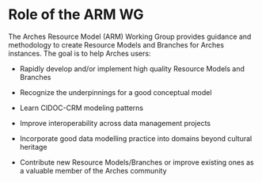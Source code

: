 
# Role of the ARM WG

The Arches Resource Model (ARM) Working Group provides guidance and methodology to create Resource Models and Branches for Arches instances. The goal is to help Arches users:

* Rapidly develop and/or implement high quality Resource Models and Branches

- Recognize the underpinnings for a good conceptual model

- Learn CIDOC-CRM modeling patterns

* Improve interoperability across data management projects

* Incorporate good data modelling practice into domains beyond cultural heritage

* Contribute new Resource Models/Branches or improve existing ones as a valuable member of the Arches community
